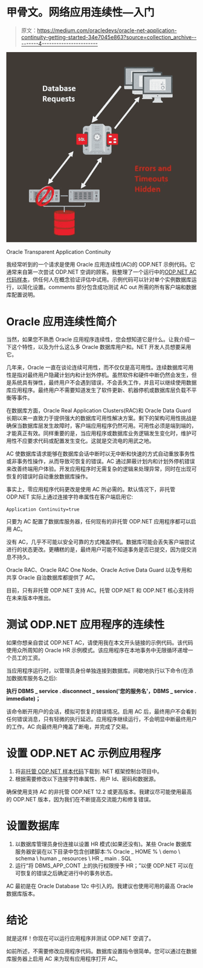 # 甲骨文。网络应用连续性—入门

> 原文：<https://medium.com/oracledevs/oracle-net-application-continuity-getting-started-34e7045e863?source=collection_archive---------4----------------------->

![](img/9dff9dda3e515cb71301d1f70f903c95.png)

Oracle Transparent Application Continuity

我经常听到的一个请求是使用 Oracle 应用连续性(AC)的 ODP.NET 示例代码。它通常来自第一次尝试 ODP.NET 空调的顾客。我整理了一个运行中的[ODP.NET AC 代码样本](https://github.com/oracle/dotnet-db-samples/blob/master/samples/application-continuity/AppContinuity.cs)，供任何人在概念验证评估中试用。示例代码可以针对单个实例数据库运行，以简化设置。comments 部分包含成功测试 AC out 所需的所有客户端和数据库配置说明。

# Oracle 应用连续性简介

当然，如果您不熟悉 Oracle 应用程序连续性，您会想知道它是什么。让我介绍一下这个特性，以及为什么这么多 Oracle 数据库用户和。NET 开发人员想要采用它。

几年来，Oracle 一直在谈论连续可用性，而不仅仅是高可用性。连续数据库可用性是指对最终用户隐藏计划内和计划外停机。虽然软件和硬件中断仍然会发生，但是系统具有弹性，最终用户不会遇到错误，不会丢失工作，并且可以继续使用数据库应用程序。最终用户不需要知道发生了软件更新、机器停机或数据库层负载不平衡等事件。

在数据库方面，Oracle Real Application Clusters(RAC)和 Oracle Data Guard 长期以来一直致力于提供强大的数据库可用性解决方案。剩下的架构可用性挑战是确保当数据库层发生故障时，客户端应用程序仍然可用。可用性必须是端到端的，才能真正有效。同样重要的是，当应用程序或数据库业务逻辑发生变化时，维护可用性不应要求代码或配置发生变化。这就是交流电的用武之地。

AC 使数据库请求能够在数据库会话中断时以无中断和快速的方式自动重放事务性或非事务性操作，从而导致可恢复的错误。AC 通过屏蔽计划内和计划外停机错误来改善终端用户体验。开发应用程序时无需复杂的逻辑来处理异常，同时在出现可恢复的错误时自动重放数据库操作。

事实上，零应用程序代码更改是使用 AC 所必需的。默认情况下，非托管 ODP.NET 实际上通过连接字符串属性在客户端启用它:

`Application Continuity=true`

只要为 AC 配置了数据库服务器，任何现有的非托管 ODP.NET 应用程序都可以启用 AC。

没有 AC，几乎不可能以安全可靠的方式掩盖停机。数据库可能会丢失客户端尝试进行的状态更改。更糟糕的是，最终用户可能不知道事务是否已提交，因为提交消息不持久。

Oracle RAC、Oracle RAC One Node、Oracle Active Data Guard 以及专用和共享 Oracle 自治数据库都提供了 AC。

目前，只有非托管 ODP.NET 支持 AC。托管 ODP.NET 和 ODP.NET 核心支持将在未来版本中推出。

# 测试 ODP.NET 应用程序的连续性

如果你想亲自尝试 ODP.NET AC，请使用我在本文开头链接的示例代码。该代码使用众所周知的 Oracle HR 示例模式。该应用程序在本地事务中无限循环递增一个员工的工资。

当应用程序运行时，以管理员身份单独连接到数据库。间歇地执行以下命令(在添加数据库服务名之后):

**执行 DBMS _ service . disconnect _ session('您的服务名'，DBMS _ service . immediate)；**

该命令断开用户的会话，模拟可恢复的错误情况。启用 AC 后，最终用户不会看到任何错误消息，只有轻微的执行延迟。应用程序继续运行，不会明显中断最终用户的工作。AC 向最终用户掩盖了断电，并完成了交易。

# 设置 ODP.NET AC 示例应用程序

1.  将[非托管 ODP.NET 样本代码](https://github.com/oracle/dotnet-db-samples/blob/master/samples/application-continuity/AppContinuity.cs)下载到. NET 框架控制台项目中。
2.  根据需要修改以下连接字符串属性、用户 Id、密码和数据源。

确保使用支持 AC 的非托管 ODP.NET 12.2 或更高版本。我建议尽可能使用最高的 ODP.NET 版本，因为我们在不断提高交流能力和修复错误。

# 设置数据库

1.  以数据库管理员身份连接以设置 HR 模式(如果还没有)。某些 Oracle 数据库服务器安装在以下目录中包含创建脚本:% Oracle _ HOME % \ demo \ schema \ human _ resources \ HR _ main . SQL
2.  运行“将 DBMS_APP_CONT 上的执行权限授予 HR；”以便 ODP.NET 可以在可恢复的错误之后确定进行中的事务状态。

AC 最初是在 Oracle Database 12c 中引入的。我建议也使用可用的最高 Oracle 数据库版本。

# 结论

就是这样！你现在可以运行应用程序并测试 ODP.NET 空调了。

如前所述，不需要修改应用程序代码。数据库设置指令很简单。您可以通过在数据库服务器上启用 AC 来为现有应用程序打开 AC。